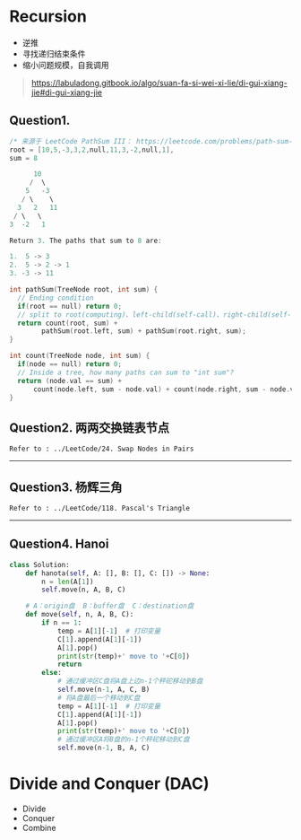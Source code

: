 <!--
 * @Author: jiayufei
 * @Date: 2020-05-04 11:48:50
 * @LastEditors: jiayufei
 * @LastEditTime: 2020-05-04 13:36:06
 * @Description:
 -->

# **Recursion**

- 逆推
- 寻找递归结束条件
- 缩小问题规模，自我调用

> https://labuladong.gitbook.io/algo/suan-fa-si-wei-xi-lie/di-gui-xiang-jie#di-gui-xiang-jie

## **Question1.**
```c++
/* 来源于 LeetCode PathSum III： https://leetcode.com/problems/path-sum-iii/ */
root = [10,5,-3,3,2,null,11,3,-2,null,1],
sum = 8

      10
     /  \
    5   -3
   / \    \
  3   2   11
 / \   \
3  -2   1

Return 3. The paths that sum to 8 are:

1.  5 -> 3
2.  5 -> 2 -> 1
3. -3 -> 11

int pathSum(TreeNode root, int sum) {
  // Ending condition
  if(root == null) return 0;
  // split to root(computing)、left-child(self-call)、right-child(self-call)
  return count(root, sum) +
        pathSum(root.left, sum) + pathSum(root.right, sum);
}

int count(TreeNode node, int sum) {
  if(node == null) return 0;
  // Inside a tree, how many paths can sum to "int sum"?
  return (node.val == sum) +
      count(node.left, sum - node.val) + count(node.right, sum - node.val)
}
```

## **Question2. 两两交换链表节点**
```
Refer to : ../LeetCode/24. Swap Nodes in Pairs
```
---
## **Question3. 杨辉三角**
```
Refer to : ../LeetCode/118. Pascal's Triangle
```
---
## **Question4. Hanoi**
```Python
class Solution:
    def hanota(self, A: [], B: [], C: []) -> None:
        n = len(A[1])
        self.move(n, A, B, C)

    # A：origin盘  B：buffer盘  C：destination盘
    def move(self, n, A, B, C):
        if n == 1:
            temp = A[1][-1]  # 打印变量
            C[1].append(A[1][-1])
            A[1].pop()
            print(str(temp)+' move to '+C[0])
            return
        else:
            # 通过缓冲区C盘将A盘上边n-1个秤砣移动到B盘
            self.move(n-1, A, C, B)
            # 将A盘最后一个移动到C盘
            temp = A[1][-1]  # 打印变量
            C[1].append(A[1][-1])
            A[1].pop()
            print(str(temp)+' move to '+C[0])
            # 通过缓冲区A将B盘的n-1个秤砣移动到C盘
            self.move(n-1, B, A, C)

```

# **Divide and Conquer (DAC)**

- Divide
- Conquer
- Combine
